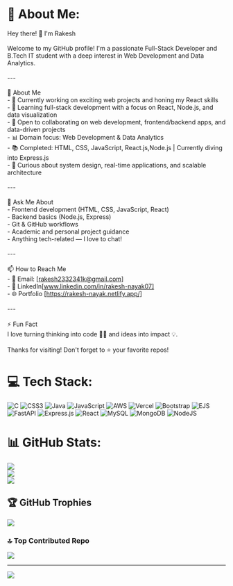 # 💫 About Me:
Hey there! 👋 I'm Rakesh<br><br>Welcome to my GitHub profile! I'm a passionate Full-Stack Developer and B.Tech IT student with a deep interest in Web Development and Data Analytics.<br><br>---<br><br>🚀 About Me<br>- 🔭 Currently working on exciting web projects and honing my React skills<br>- 🌱 Learning full-stack development with a focus on React, Node.js, and data visualization<br>- 👯 Open to collaborating on web development, frontend/backend apps, and data-driven projects<br>- 📊 Domain focus: Web Development & Data Analytics<br>- 📚 Completed: HTML, CSS, JavaScript, React.js,Node.js | Currently diving into Express.js<br>- 🧠 Curious about system design, real-time applications, and scalable architecture<br><br>---<br><br>💬 Ask Me About<br>- Frontend development (HTML, CSS, JavaScript, React)<br>- Backend basics (Node.js, Express)<br>- Git & GitHub workflows<br>- Academic and personal project guidance<br>- Anything tech-related — I love to chat!<br><br>---<br><br>📫 How to Reach Me<br>- 📧 Email: [rakesh2332341k@gmail.com]<br>- 💼 LinkedIn[www.linkedin.com/in/rakesh-nayak07]<br>- 🌐 Portfolio [https://rakesh-nayak.netlify.app/]<br><br>---<br><br>⚡ Fun Fact<br>I love turning thinking into code 🧑‍💻 and ideas into impact 💡.<br><br>Thanks for visiting! Don't forget to ⭐ your favorite repos!


# 💻 Tech Stack:
![C](https://img.shields.io/badge/c-%2300599C.svg?style=plastic&logo=c&logoColor=white) ![CSS3](https://img.shields.io/badge/css3-%231572B6.svg?style=plastic&logo=css3&logoColor=white) ![Java](https://img.shields.io/badge/java-%23ED8B00.svg?style=plastic&logo=openjdk&logoColor=white) ![JavaScript](https://img.shields.io/badge/javascript-%23323330.svg?style=plastic&logo=javascript&logoColor=%23F7DF1E) ![AWS](https://img.shields.io/badge/AWS-%23FF9900.svg?style=plastic&logo=amazon-aws&logoColor=white) ![Vercel](https://img.shields.io/badge/vercel-%23000000.svg?style=plastic&logo=vercel&logoColor=white) ![Bootstrap](https://img.shields.io/badge/bootstrap-%238511FA.svg?style=plastic&logo=bootstrap&logoColor=white) ![EJS](https://img.shields.io/badge/ejs-%23B4CA65.svg?style=plastic&logo=ejs&logoColor=black) ![FastAPI](https://img.shields.io/badge/FastAPI-005571?style=plastic&logo=fastapi) ![Express.js](https://img.shields.io/badge/express.js-%23404d59.svg?style=plastic&logo=express&logoColor=%2361DAFB) ![React](https://img.shields.io/badge/react-%2320232a.svg?style=plastic&logo=react&logoColor=%2361DAFB) ![MySQL](https://img.shields.io/badge/mysql-4479A1.svg?style=plastic&logo=mysql&logoColor=white) ![MongoDB](https://img.shields.io/badge/MongoDB-%234ea94b.svg?style=plastic&logo=mongodb&logoColor=white) ![NodeJS](https://img.shields.io/badge/node.js-6DA55F?style=plastic&logo=node.js&logoColor=white)
# 📊 GitHub Stats:
![](https://github-readme-stats.vercel.app/api?username=Rakesh000070&theme=highcontrast&hide_border=true&include_all_commits=false&count_private=false)<br/>
![](https://nirzak-streak-stats.vercel.app/?user=Rakesh000070&theme=highcontrast&hide_border=true)<br/>
![](https://github-readme-stats.vercel.app/api/top-langs/?username=Rakesh000070&theme=highcontrast&hide_border=true&include_all_commits=false&count_private=false&layout=compact)

## 🏆 GitHub Trophies
![](https://github-profile-trophy.vercel.app/?username=Rakesh000070&theme=darcula&no-frame=false&no-bg=true&margin-w=4)

### 🔝 Top Contributed Repo
![](https://github-contributor-stats.vercel.app/api?username=Rakesh000070&limit=5&theme=dark&combine_all_yearly_contributions=true)

---
[![](https://visitcount.itsvg.in/api?id=Rakesh000070&icon=2&color=3)](https://visitcount.itsvg.in)

<!-- Proudly created with GPRM ( https://gprm.itsvg.in ) -->
